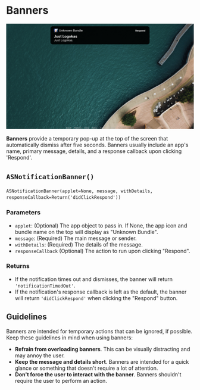 # Banners

![Sample banner](../../images/nk/banner.png)

**Banners** provide a temporary pop-up at the top of the screen that automatically dismiss after five seconds. Banners usually include an app's name, primary message, details, and a response callback upon clicking 'Respond'.

## `ASNotificationBanner()`

`ASNotificationBanner(applet=None, message, withDetails, responseCallback=Return('didClickRespond'))`

### Parameters

- `applet`: (Optional) The app object to pass in. If None, the app icon and bundle name on the top will display as "Unknown Bundle".
- `message`: (Required) The main message or sender.
- `withDetails`: (Required) The details of the message.
- `responseCallback` (Optional) The action to run upon clicking "Respond".


### Returns

- If the notification times out and dismisses, the banner will return `'notificationTimedOut'`.
- If the notification's response callback is left as the default, the banner will return `'didClickRespond'` when clicking the "Respond" button.

## Guidelines

Banners are intended for temporary actions that can be ignored, if possible. Keep these guidelines in mind when using banners:

- **Refrain from overloading banners**. This can be visually distracting and may annoy the user.
- **Keep the message and details short**. Banners are intended for a quick glance or something that doesn't require a lot of attention.
- **Don't force the user to interact with the banner**. Banners shouldn't require the user to perform an action.
